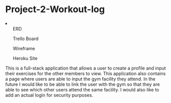 # Project-2-Workout-log
<li>
<ul>ERD</ul>
<ul>Trello Board</ul>
<ul>Wireframe</ul>
<ul>Heroku Site</ul>
</li>

This is a full-stack application that allows a user to create a profile and input their exercises for the other members to view. This application also contains a page where users are able to input the gym facility they attend. In the future I would like to be able to link the user with the gym so that they are able to see which other users attend the same facility. I would also like to add an actual login for security purposes. 
